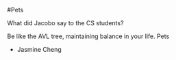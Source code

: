 #Pets

What did Jacobo say to the CS students?


Be like the AVL tree, maintaining balance in your life.
Pets


- Jasmine Cheng
